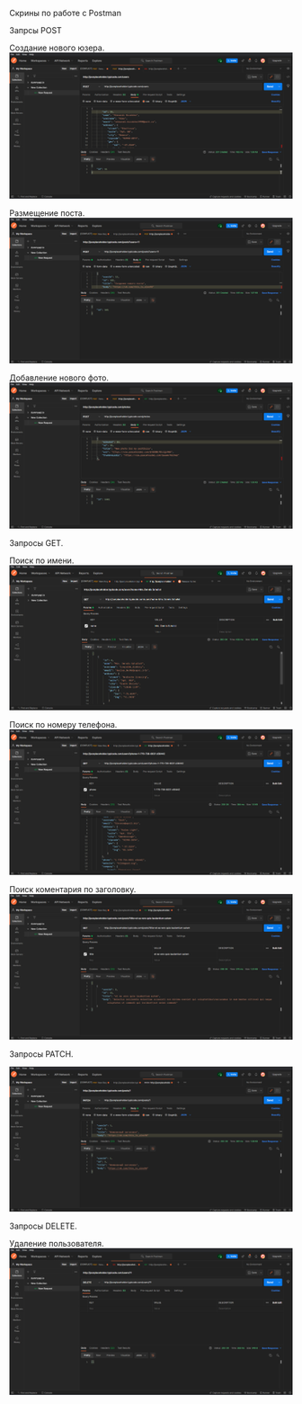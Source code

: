 
Скрины по работе с Postman

Запрсы POST

Создание нового юзера.
![scrn1](https://github.com/AlexandrKorablev/Postman/blob/main/Postman%20POST%20(4).png)

Размещение поста.
![scrn2](https://github.com/AlexandrKorablev/Postman/blob/main/Postman%20POST(6).png)

Добавление нового фото.
![scrn3](https://github.com/AlexandrKorablev/Postman/blob/main/Postman%20POST%20(3).png)

Запросы GET.

Поиск по имени.
![scrn4](https://github.com/AlexandrKorablev/Postman/blob/main/Postman%20GET%20(1).png)

Поиск по номеру телефона.
![scrn5](https://github.com/AlexandrKorablev/Postman/blob/main/Postman%20GET%20(2).png)

Поиск коментария по заголовку.
![scrn6](https://github.com/AlexandrKorablev/Postman/blob/main/Postman%20GET%20(3).png)

Запросы PATCH.

![scrn7](https://github.com/AlexandrKorablev/Postman/blob/main/Postman%20PATCH.png)

Запросы DELETE.

Удаление пользователя.
![scrn8](https://github.com/AlexandrKorablev/Postman/blob/main/Postman%20DELETE%20.png)
